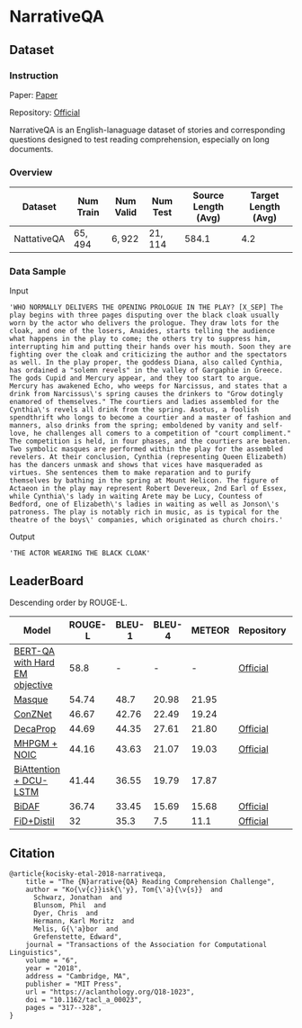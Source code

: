 # NarrativeQA

## Dataset

### Instruction

Paper: [Paper](https://arxiv.org/abs/1712.07040)

Repository: [Official](https://github.com/deepmind/narrativeqa)

NarrativeQA is an English-lanaguage dataset of stories and corresponding questions designed to test reading comprehension, especially on long documents.

### Overview

| Dataset     | Num Train | Num Valid | Num Test | Source Length (Avg) | Target Length (Avg) |
| ----------- | --------- | --------- | -------- | ------------------- | ------------------- |
| NattativeQA | $65,494$  | $6,922$   | $21,114$ | $584.1$             | $4.2$               |

### Data Sample

Input

```
'WHO NORMALLY DELIVERS THE OPENING PROLOGUE IN THE PLAY? [X_SEP] The play begins with three pages disputing over the black cloak usually worn by the actor who delivers the prologue. They draw lots for the cloak, and one of the losers, Anaides, starts telling the audience what happens in the play to come; the others try to suppress him, interrupting him and putting their hands over his mouth. Soon they are fighting over the cloak and criticizing the author and the spectators as well. In the play proper, the goddess Diana, also called Cynthia, has ordained a "solemn revels" in the valley of Gargaphie in Greece. The gods Cupid and Mercury appear, and they too start to argue. Mercury has awakened Echo, who weeps for Narcissus, and states that a drink from Narcissus\'s spring causes the drinkers to "Grow dotingly enamored of themselves." The courtiers and ladies assembled for the Cynthia\'s revels all drink from the spring. Asotus, a foolish spendthrift who longs to become a courtier and a master of fashion and manners, also drinks from the spring; emboldened by vanity and self-love, he challenges all comers to a competition of "court compliment." The competition is held, in four phases, and the courtiers are beaten. Two symbolic masques are performed within the play for the assembled revelers. At their conclusion, Cynthia (representing Queen Elizabeth) has the dancers unmask and shows that vices have masqueraded as virtues. She sentences them to make reparation and to purify themselves by bathing in the spring at Mount Helicon. The figure of Actaeon in the play may represent Robert Devereux, 2nd Earl of Essex, while Cynthia\'s lady in waiting Arete may be Lucy, Countess of Bedford, one of Elizabeth\'s ladies in waiting as well as Jonson\'s patroness. The play is notably rich in music, as is typical for the theatre of the boys\' companies, which originated as church choirs.'
```

Output

```
'THE ACTOR WEARING THE BLACK CLOAK'
```

## LeaderBoard

Descending order by ROUGE-L.

| Model                                                        | ROUGE-L | BLEU-1  | BLEU-4  | METEOR  | Repository                                                   | Generated Text |
| ------------------------------------------------------------ | ------- | ------- | ------- | ------- | ------------------------------------------------------------ | -------------- |
| [BERT-QA with Hard EM objective](https://arxiv.org/pdf/1909.04849v1.pdf) | $58.8$  | -       | -       | -       | [Official](https://github.com/shmsw25/qa-hard-em)            |                |
| [ Masque](https://arxiv.org/pdf/1901.02262v2.pdf)            | $54.74$ | $48.7$  | $20.98$ | $21.95$ |                                                              |                |
| [ConZNet](https://aclanthology.org/D18-1054.pdf)             | $46.67$ | $42.76$ | $22.49$ | $19.24$ |                                                              |                |
| [DecaProp](https://arxiv.org/pdf/1811.04210v2.pdf)           | $44.69$ | $44.35$ | $27.61$ | $21.80$ | [Official](https://github.com/vanzytay/NIPS2018_DECAPROP)    |                |
| [MHPGM + NOIC](https://arxiv.org/pdf/1809.06309v3.pdf)       | $44.16$ | $43.63$ | $21.07$ | $19.03$ | [Official](https://github.com/yicheng-w/CommonSenseMultiHopQA) |                |
| [BiAttention + DCU-LSTM](https://aclanthology.org/D18-1238.pdf) | $41.44$ | $36.55$ | $19.79$ | $17.87$ |                                                              |                |
| [BiDAF](https://arxiv.org/pdf/1611.01603v6.pdf)              | $36.74$ | $33.45$ | $15.69$ | $15.68$ | [Official](https://github.com/allenai/bi-att-flow)           |                |
| [FiD+Distil](https://arxiv.org/pdf/2012.04584v2.pdf)         | $32$    | $35.3$  | $7.5$   | $11.1$  | [Official](https://github.com/facebookresearch/FiD)          |                |

## Citation

```
@article{kocisky-etal-2018-narrativeqa,
    title = "The {N}arrative{QA} Reading Comprehension Challenge",
    author = "Ko{\v{c}}isk{\'y}, Tom{\'a}{\v{s}}  and
      Schwarz, Jonathan  and
      Blunsom, Phil  and
      Dyer, Chris  and
      Hermann, Karl Moritz  and
      Melis, G{\'a}bor  and
      Grefenstette, Edward",
    journal = "Transactions of the Association for Computational Linguistics",
    volume = "6",
    year = "2018",
    address = "Cambridge, MA",
    publisher = "MIT Press",
    url = "https://aclanthology.org/Q18-1023",
    doi = "10.1162/tacl_a_00023",
    pages = "317--328",
}
```

